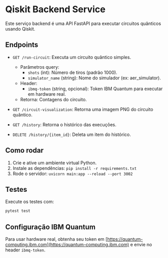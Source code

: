 # Qiskit Backend Service

Este serviço backend é uma API FastAPI para executar circuitos quânticos usando Qiskit.

## Endpoints

- `GET /run-circuit`: Executa um circuito quântico simples.
  - Parâmetros query:
    - `shots` (int): Número de tiros (padrão 1000).
    - `simulator_name` (string): Nome do simulador (ex: aer_simulator).
  - Header:
    - `ibmq-token` (string, opcional): Token IBM Quantum para executar em hardware real.
  - Retorna: Contagens do circuito.

- `GET /circuit-visualization`: Retorna uma imagem PNG do circuito quântico.

- `GET /history`: Retorna o histórico das execuções.

- `DELETE /history/{item_id}`: Deleta um item do histórico.

## Como rodar

1. Crie e ative um ambiente virtual Python.
2. Instale as dependências: `pip install -r requirements.txt`
3. Rode o servidor: `uvicorn main:app --reload --port 3002`

## Testes

Execute os testes com:

```bash
pytest test
```

## Configuração IBM Quantum

Para usar hardware real, obtenha seu token em [https://quantum-computing.ibm.com](https://quantum-computing.ibm.com) e envie no header `ibmq-token`.
